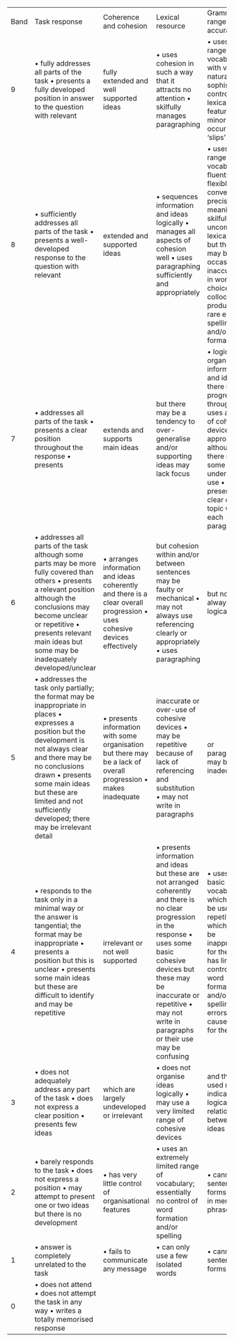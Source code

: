 ||||||
|-|-|-|-|-|
|Band|Task response|Coherence and cohesion|Lexical resource|Grammatical range and accuracy|
|9|• fully addresses all parts of the task • presents a fully developed position in answer to the question with relevant| fully extended and well supported ideas|• uses cohesion in such a way that it attracts no attention • skilfully manages paragraphing|• uses a wide range of vocabulary with very natural and sophisticated control of lexical features; rare minor errors occur only as ‘slips’|• uses a wide range of structures with full flexibility and accuracy; rare minor errors occur only as ‘slips’|
|8|• sufficiently addresses all parts of the task • presents a well-developed response to the question with relevant| extended and supported ideas|• sequences information and ideas logically • manages all aspects of cohesion well • uses paragraphing sufficiently and appropriately|• uses a wide range of vocabulary fluently and flexibly to convey precise meanings • skilfully uses uncommon lexical items but there may be occasional inaccuracies in word choice and collocation • produces rare errors in spelling and/or word formation|• uses a wide range of structures • the majority of sentences are error-free • makes only very occasional errors or inappropriacies|
|7|• addresses all parts of the task • presents a clear position throughout the response • presents| extends and supports main ideas| but there may be a tendency to over-generalise and/or supporting ideas may lack focus|• logically organises information and ideas; there is clear progression throughout • uses a range of cohesive devices appropriately although there may be some under-/over-use • presents a clear central topic within each paragraph|• uses a sufficient range of vocabulary to allow some flexibility and precision • uses less common lexical items with some awareness of style and collocation • may produce occasional errors in word choice| spelling and/or word formation|• uses a variety of complex structures • produces frequent error-free sentences • has good control of grammar and punctuation but may make a few errors|
|6|• addresses all parts of the task although some parts may be more fully covered than others • presents a relevant position although the conclusions may become unclear or repetitive • presents relevant main ideas but some may be inadequately developed/unclear|• arranges information and ideas coherently and there is a clear overall progression • uses cohesive devices effectively| but cohesion within and/or between sentences may be faulty or mechanical • may not always use referencing clearly or appropriately • uses paragraphing| but not always logically|• uses an adequate range of vocabulary for the task • attempts to use less common vocabulary but with some inaccuracy • makes some errors in spelling and/or word formation| but they do not impede communication|• uses a mix of simple and complex sentence forms • makes some errors in grammar and punctuation but they rarely reduce communication|
|5|• addresses the task only partially; the format may be inappropriate in places • expresses a position but the development is not always clear and there may be no conclusions drawn • presents some main ideas but these are limited and not sufficiently developed; there may be irrelevant detail|• presents information with some organisation but there may be a lack of overall progression • makes inadequate| inaccurate or over-use of cohesive devices • may be repetitive because of lack of referencing and substitution • may not write in paragraphs| or paragraphing may be inadequate|• uses a limited range of vocabulary| but this is minimally adequate for the task • may make noticeable errors in spelling and/or word formation that may cause some difficulty for the reader|• uses only a limited range of structures • attempts complex sentences but these tend to be less accurate than simple sentences • may make frequent grammatical errors and punctuation may be faulty; errors can cause some difficulty for the reader|
|4|• responds to the task only in a minimal way or the answer is tangential; the format may be inappropriate • presents a position but this is unclear • presents some main ideas but these are difficult to identify and may be repetitive| irrelevant or not well supported|• presents information and ideas but these are not arranged coherently and there is no clear progression in the response • uses some basic cohesive devices but these may be inaccurate or repetitive • may not write in paragraphs or their use may be confusing|• uses only basic vocabulary which may be used repetitively or which may be inappropriate for the task • has limited control of word formation and/or spelling; errors may cause strain for the reader|• uses only a very limited range of structures with only rare use of subordinate clauses • some structures are accurate but errors predominate| and punctuation is often faulty|
|3|• does not adequately address any part of the task • does not express a clear position • presents few ideas| which are largely undeveloped or irrelevant|• does not organise ideas logically • may use a very limited range of cohesive devices| and those used may not indicate a logical relationship between ideas|• uses only a very limited range of words and expressions with very limited control of word formation and/or spelling • errors may severely distort the message|• attempts sentence forms but errors in grammar and punctuation predominate and distort the meaning|
|2|• barely responds to the task • does not express a position • may attempt to present one or two ideas but there is no development|• has very little control of organisational features|• uses an extremely limited range of vocabulary; essentially no control of word formation and/or spelling|• cannot use sentence forms except in memorised phrases|
|1|• answer is completely unrelated to the task|• fails to communicate any message|• can only use a few isolated words|• cannot use sentence forms at all|
|0|• does not attend • does not attempt the task in any way • writes a totally memorised response||||